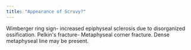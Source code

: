 ```yaml
---
title: "Appearance of Scruvy?"
---
```

Wimberger ring sign- increased epiphyseal sclerosis due to disorganized ossification. Pelkin's fracture- Metaphyseal corner fracture. Dense metaphyseal line may be present.

